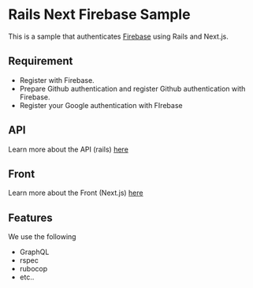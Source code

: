 # Rails Next Firebase Sample

This is a sample that authenticates [Firebase](https://firebase.google.com/products/auth?gclid=CjwKCAiApvebBhAvEiwAe7mHSDxFROA5uhJK71p8Oew-7HxARpoIO6LYvMa-NFFDGGNfLp8xJ3m4ohoC7pMQAvD_BwE&gclsrc=aw.ds) using Rails and Next.js.

## Requirement

- Register with Firebase.
- Prepare Github authentication and register Github authentication with Firebase.
- Register your Google authentication with FIrebase

## API

Learn more about the API (rails) [here](api/README.md)

## Front

Learn more about the Front (Next.js) [here](front/README.md)

## Features

We use the following

- GraphQL
- rspec
- rubocop
- etc..

